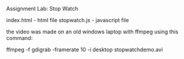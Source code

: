 Assignment Lab: Stop Watch

index.html - html file
stopwatch.js - javascript file

the video was made on an old windows laptop with ffmpeg using this command:

ffmpeg -f gdigrab -framerate 10 -i desktop stopwatchdemo.avi


